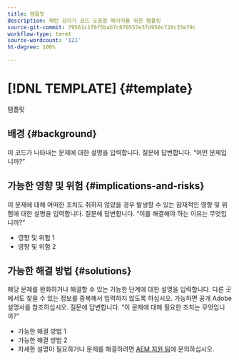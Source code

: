 ```yaml
---
title: 템플릿
description: 패턴 감지기 코드 도움말 페이지를 위한 템플릿
source-git-commit: 79561c1f0f5bab7c070557e3fd950c728c33e79c
workflow-type: tm+mt
source-wordcount: '121'
ht-degree: 100%

---
```



# [!DNL TEMPLATE] {#template}

템플릿

## 배경 {#background}

이 코드가 나타내는 문제에 대한 설명을 입력합니다.
질문에 답변합니다. “어떤 문제입니까?”

## 가능한 영향 및 위험 {#implications-and-risks}

이 문제에 대해 어떠한 조치도 취하지 않았을 경우 발생할 수 있는 잠재적인 영향 및 위험에 대한 설명을 입력합니다.
질문에 답변합니다. “이를 해결해야 하는 이유는 무엇입니까?”

* 영향 및 위험 1
* 영향 및 위험 2

## 가능한 해결 방법 {#solutions}

해당 문제를 완화하거나 해결할 수 있는 가능한 단계에 대한 설명을 입력합니다. 다른 곳에서도 찾을 수 있는 정보를 중복해서 입력하지 않도록 하십시오. 가능하면 공개 Adobe 설명서를 참조하십시오.
질문에 답변합니다. “이 문제에 대해 필요한 조치는 무엇입니까?”

* 가능한 해결 방법 1
* 가능한 해결 방법 2
* 자세한 설명이 필요하거나 문제를 해결하려면 [AEM 지원 팀](https://helpx.adobe.com/kr/enterprise/using/support-for-experience-cloud.html)에 문의하십시오.

